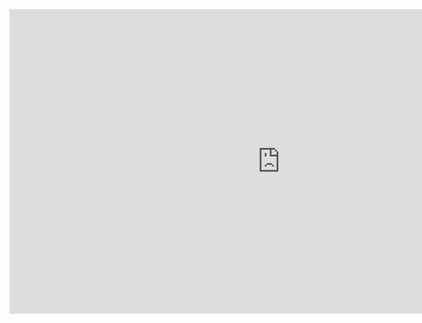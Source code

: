 <html>
  <body>
    <iframe src="https://majimun.github.io" width="960" height="540" scrolling="no" frameborder="0"></iframe>
  </body>
</html>
